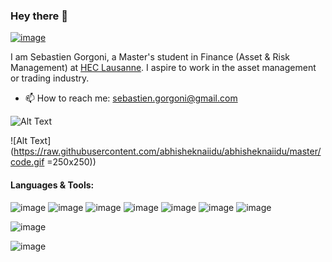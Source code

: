 ### Hey there 👋

[![image](https://img.shields.io/badge/LinkedIn-0077B5?style=for-the-badge&logo=linkedin&logoColor=white)](https://www.linkedin.com/in/sebastiengorgoni/)

I am Sebastien Gorgoni, a Master's student in Finance (Asset & Risk Management) at [HEC Lausanne](https://www.unil.ch/hec/en/home.html). I aspire to work in the asset management or trading industry.

* 📫 How to reach me: sebastien.gorgoni@gmail.com

![Alt Text](https://media.giphy.com/media/JtBZm3Getg3dqxK0zP/giphy-downsized-large.gif)

![Alt Text](https://raw.githubusercontent.com/abhisheknaiidu/abhisheknaiidu/master/code.gif =250x250))

#### Languages & Tools:
![image](https://img.shields.io/badge/Python-3776AB?style=for-the-badge&logo=python&logoColor=white) ![image](https://img.shields.io/badge/TensorFlow-FF6F00?style=for-the-badge&logo=TensorFlow&logoColor=white) ![image](https://img.shields.io/badge/Keras-D00000?style=for-the-badge&logo=Keras&logoColor=white) ![image](https://img.shields.io/badge/PyTorch-EE4C2C?style=for-the-badge&logo=PyTorch&logoColor=white) ![image](https://img.shields.io/badge/Plotly-239120?style=for-the-badge&logo=plotly&logoColor=white) ![image](https://img.shields.io/badge/Numpy-777BB4?style=for-the-badge&logo=numpy&logoColor=white) ![image](https://img.shields.io/badge/Pandas-2C2D72?style=for-the-badge&logo=pandas&logoColor=white)

![image](https://img.shields.io/badge/C%2B%2B-00599C?style=for-the-badge&logo=c%2B%2B&logoColor=white)

![image](https://img.shields.io/badge/LaTeX-47A141?style=for-the-badge&logo=LaTeX&logoColor=white)

<!--

**SebastienGorgoni/SebastienGorgoni** is a ✨ _special_ ✨ repository because its `README.md` (this file) appears on your GitHub profile.

![Alt Text](https://media.giphy.com/media/TJmlHvss5MVIyp1XZp/giphy.gif?cid=ecf05e47qgcvp475kgnzhw2048y4uq3r0xxbautrih58zeyu&rid=giphy.gif&ct=g)


Here are some ideas to get you started:
v
- 🔭 I’m currently working on ...
- 🌱 I’m currently learning ...
- 👯 I’m looking to collaborate on ...
- 🤔 I’m looking for help with ...
- 💬 Ask me about ...
- 📫 How to reach me: ...
- 😄 Pronouns: ...
- ⚡ Fun fact: ...
-->

